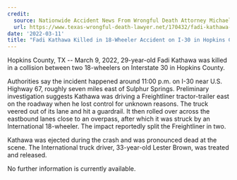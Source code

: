 ```yaml
---
credit:
  source: Nationwide Accident News From Wrongful Death Attorney Michael Grossman
  url: https://www.texas-wrongful-death-lawyer.net/170432/fadi-kathawa-accident-i30-hopkins-county-tx.htm
date: '2022-03-11'
title: "Fadi Kathawa Killed in 18-Wheeler Accident on I-30 in Hopkins County, TX"
---
```

Hopkins County, TX -- March 9, 2022, 29-year-old Fadi Kathawa was killed in a collision between two 18-wheelers on Interstate 30 in Hopkins County.

Authorities say the incident happened around 11:00 p.m. on I-30 near U.S. Highway 67, roughly seven miles east of Sulphur Springs. Preliminary investigation suggests Kathawa was driving a Freightliner tractor-trailer east on the roadway when he lost control for unknown reasons. The truck veered out of its lane and hit a guardrail. It then rolled over across the eastbound lanes close to an overpass, after which it was struck by an International 18-wheeler. The impact reportedly split the Freightliner in two.

Kathawa was ejected during the crash and was pronounced dead at the scene. The International truck driver, 33-year-old Lester Brown, was treated and released.

No further information is currently available.
